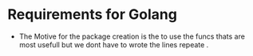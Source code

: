 # Requirements for Golang 

- The Motive for the package creation is the to use the funcs thats are 
  most usefull but we dont have to wrote the lines repeate .

  
